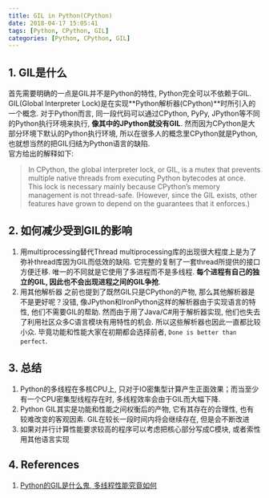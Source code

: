 ```yaml
---
title: GIL in Python(CPython)
date: 2018-04-17 15:05:41
tags: [Python, CPython, GIL]
categories: [Python, CPython, GIL]
---
```


## 1. GIL是什么
首先需要明确的一点是GIL并不是Python的特性, Python完全可以不依赖于GIL. GIL(Global Interpreter Lock)是在实现**Python解析器(CPython)**时所引入的一个概念. 对于Python而言, 同一段代码可以通过CPython, PyPy, JPython等不同的Python执行环境来执行, **像其中的JPython就没有GIL**. 然而因为CPython是大部分环境下默认的Python执行环境, 所以在很多人的概念里CPython就是Python, 也就想当然的把GIL归结为Python语言的缺陷.   
官方给出的解释如下:
> In CPython, the global interpreter lock, or GIL, is a mutex that prevents multiple native threads from executing Python bytecodes at once. This lock is necessary mainly because CPython’s memory management is not thread-safe. (However, since the GIL exists, other features have grown to depend on the guarantees that it enforces.)

## 2. 如何减少受到GIL的影响
1. 用multiprocessing替代Thread
multiprocessing库的出现很大程度上是为了弥补thread库因为GIL而低效的缺陷. 它完整的复制了一套thread所提供的接口方便迁移. 唯一的不同就是它使用了多进程而不是多线程. **每个进程有自己的独立的GIL, 因此也不会出现进程之间的GIL争抢**. 
2. 用其他解析器
之前也提到了既然GIL只是CPython的产物, 那么其他解析器是不是更好呢？没错, 像JPython和IronPython这样的解析器由于实现语言的特性, 他们不需要GIL的帮助. 然而由于用了Java/C#用于解析器实现, 他们也失去了利用社区众多C语言模块有用特性的机会. 所以这些解析器也因此一直都比较小众. 毕竟功能和性能大家在初期都会选择前者, `Done is better than perfect`. 

## 3. 总结
1. Python的多线程在多核CPU上, 只对于IO密集型计算产生正面效果；而当至少有一个CPU密集型线程存在时, 多线程效率会由于GIL而大幅下降. 
2. Python GIL其实是功能和性能之间权衡后的产物, 它有其存在的合理性, 也有较难改变的客观因素. GIL在较长一段时间内将会继续存在, 但是会不断改进
3. 如果对并行计算性能要求较高的程序可以考虑把核心部分写成C模块, 或者索性用其他语言实现

## 4. References
1. [Python的GIL是什么鬼, 多线程性能究竟如何](http://cenalulu.github.io/python/gil-in-python/)
